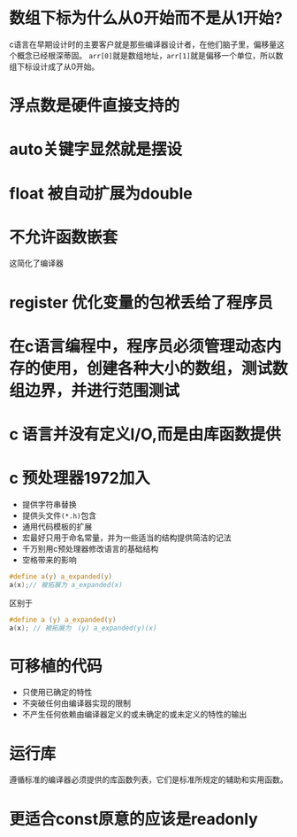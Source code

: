 # 数组下标为什么从0开始而不是从1开始?
c语言在早期设计时的主要客户就是那些编译器设计者，在他们脑子里，偏移量这个概念已经根深蒂固。
`arr[0]`就是数组地址，`arr[1]`就是偏移一个单位，所以数组下标设计成了从0开始。

# 浮点数是硬件直接支持的

# auto关键字显然就是摆设

# float 被自动扩展为double

# 不允许函数嵌套
这简化了编译器

# register 优化变量的包袱丢给了程序员

# 在c语言编程中，程序员必须管理动态内存的使用，创建各种大小的数组，测试数组边界，并进行范围测试

# c 语言并没有定义I/O,而是由库函数提供

# c 预处理器1972加入
- 提供字符串替换
- 提供头文件`(*.h)`包含
- 通用代码模板的扩展
- 宏最好只用于命名常量，并为一些适当的结构提供简洁的记法
- 千万别用c预处理器修改语言的基础结构
- 空格带来的影响

```c
#define a(y) a_expanded(y)
a(x);// 被拓展为 a_expanded(x)
```
区别于
```c
#define a (y) a_expanded(y)
a(x); // 被拓展为　(y) a_expanded(y)(x)
```

# 可移植的代码
- 只使用已确定的特性
- 不突破任何由编译器实现的限制
- 不产生任何依赖由编译器定义的或未确定的或未定义的特性的输出

# 运行库
遵循标准的编译器必须提供的库函数列表，它们是标准所规定的辅助和实用函数。

# 更适合const原意的应该是readonly
